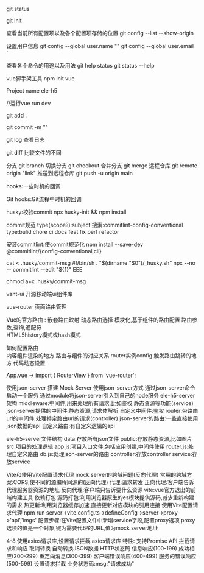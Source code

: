 git status

git init

查看当前所有配置项以及各个配置项存储的位置
git config --list --show-origin

设置用户信息
git config --global user.name ""
git config --global user.email ''

查看各个命令的用途以及用法
git help status
git status --help

vue脚手架工具
npm init vue

Project name ele-h5

//运行vue
run dev

git add .

git commit -m ""

git log  查看日志
 
git diff 比较文件的不同

分支
git branch
切换分支
git checkout
合并分支
git merge
远程仓库
git remote origin "link"
推送到远程仓库
git push -u origin main

hooks:一些时机的回调

Git hooks:Git流程中时机的回调 

husky:校验commit
npx husky-init && npm install

commit规范 type(scope?):subject 搜索:commitlint-config-conventional
        type:bulid chore ci docs feat fix perf refactor

安装commitlint:使commit规范化
npm install --save-dev @commitlint/{config-conventional,cli}

cat <<EEE > .husky/commit-msg
#!/bin/sh
. "\$(dirname "\$0")/_husky.sh"
npx --no -- commitlint --edit "\${1}"
EEE

chmod a+x .husky/commit-msg

vant-ui 开源移动端ui组件库

vue-router 页面路由管理

Vue的官方路由  :
        嵌套路由映射    动态路由选择    模块化,基于组件的路由配置       路由参数,查询,通配符   
        HTML5history模式或hash模式

如何配置路由    
        内容组件渲染的地方      <router-view>
        路由与组件的对应关系    router实例config
        触发路由跳转的地方      <router-link> 代码动态设置

App.vue ->  import { RouterView } from 'vue-router';

使用json-server 搭建 Mock Server
        使用json-server方式
                通过json-server命令启动一个服务
                通过module将json-server引入到自己的node服务
ele-h5-server架构
        middleware:中间件,用来处理所有请求,比如鉴权,静态资源等功能(service)
                json-server提供的中间件:静态资源,请求体解析
                自定义中间件:鉴权
        router:带路由url的中间件,处理特定路由url的请求(controller)
                json-server的路由:一些直接使用json数据的api
                自定义路由:有自定义逻辑的api

ele-h5-server文件结构
        data:存放所有json文件
        public:存放静态资源,比如图片
        src:项目的处理逻辑
                app.js:项目入口文件,包括应用创建,中间件使用
                router.js:处理自定义路由
                db.js:处理json-server的路由
                controller:存放controller
                service:存放service

Vite和使用Vite配置请求代理
        mock server的跨域问题(反向代理)
        常用的跨域方案:CORS,使不同的源编程同源的(反向代理) 
        代理:请求转发 
                正向代理:客户端告诉代理服务器资源的地址
                反向代理:客户端只告诉要什么资源
        vite:vue官方退出的前端构建工具
                依赖打包
                源码打包:利用浏览器原生的es模块提供源码,减少重新构建的需求
                热更新:利用浏览器缓存加速,直接更新对应模块的引用连接
        使用Vite配置请求代理 
                npm run server->vite.config.ts->defineConfig->server->proxy->'api','imgs'
                配置步骤:在Vite配置文件中新增service字段,配置proxy选项
                proxy选项的值是一个对象,键为需要代理的URL,值为mock server地址
        
4-8 使用axios请求库,设置请求拦截
        axios请求库
                特性:
                        支持Promise API
                        拦截请求和响应
                        取消转换
                        自动转换JSON数据
        HTTP状态码
                信息响应(100-199)
                成功相应(200-299)
                重定向消息(300-399)
                客户端错误响应(400-499)
                服务的错误响应(500-599)
        设置请求拦截
                业务状态码:msg:"请求成功"


        
